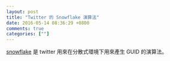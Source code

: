 ```yaml
---
layout: post
title: "Twitter 的 Snowflake 演算法"
date: 2016-05-14 08:36:29 +0800
comments: true
categories: [""]
---
```


<!-- more -->

[snowflake] 是 twitter 用來在分散式環境下用來產生 GUID 的演算法。


[snowflake]:https://github.com/twitter/snowflake.git